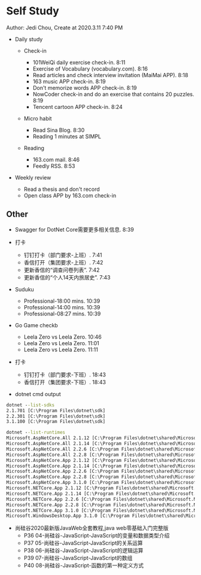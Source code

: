 # Self Study

Author: Jedi Chou, Create at 2020.3.11 7:40 PM

* Daily study
  * Check-in
    * 101WeiQi daily exercise check-in. 8:11
    * Exercise of Vocabulary (vocabulary.com). 8:16
    * Read articles and check interview invitation (MaiMai APP). 8:18
    * 163 music APP check-in. 8:19
    * Don't memorize words APP check-in. 8:19
    * NowCoder check-in and do an exercise that contains 20 puzzles. 8:19
    * Tencent cartoon APP check-in. 8:24

  * Micro habit
    * Read Sina Blog. 8:30
    * Reading 1 minutes at SIMPL

  * Reading
    * 163.com mail. 8:46
    * Feedly RSS. 8:53

* Weekly review
  * Read a thesis and don't record
  * Open class APP by 163.com check-in

## Other

* Swagger for DotNet Core需要更多相关信息. 8:39
* 打卡
  * 钉钉打卡（部门要求-上班）. 7:41
  * 香信打开（集团要求-上班）. 7:42
  * 更新香信的“调查问卷列表”. 7:42
  * 更新香信的“个人14天内旅居史”. 7:43

* Suduku
  * Professional-18:00 mins. 10:39
  * Professional-14:00 mins. 10:39
  * Professional-08:27 mins. 10:39

* Go Game checkb
  * Leela Zero vs Leela Zero. 10:46
  * Leela Zero vs Leela Zero. 11:01
  * Leela Zero vs Leela Zero. 11:11

* 打卡
  * 钉钉打卡（部门要求-下班）. 18:43
  * 香信打开（集团要求-下班）. 18:43

* dotnet cmd output

```bat
dotnet --list-sdks
2.1.701 [C:\Program Files\dotnet\sdk]
2.2.301 [C:\Program Files\dotnet\sdk]
3.1.100 [C:\Program Files\dotnet\sdk]

dotnet --list-runtimes
Microsoft.AspNetCore.All 2.1.12 [C:\Program Files\dotnet\shared\Microsoft.AspNetCore.All]
Microsoft.AspNetCore.All 2.1.14 [C:\Program Files\dotnet\shared\Microsoft.AspNetCore.All]
Microsoft.AspNetCore.All 2.2.6 [C:\Program Files\dotnet\shared\Microsoft.AspNetCore.All]
Microsoft.AspNetCore.All 2.2.8 [C:\Program Files\dotnet\shared\Microsoft.AspNetCore.All]
Microsoft.AspNetCore.App 2.1.12 [C:\Program Files\dotnet\shared\Microsoft.AspNetCore.App]
Microsoft.AspNetCore.App 2.1.14 [C:\Program Files\dotnet\shared\Microsoft.AspNetCore.App]
Microsoft.AspNetCore.App 2.2.6 [C:\Program Files\dotnet\shared\Microsoft.AspNetCore.App]
Microsoft.AspNetCore.App 2.2.8 [C:\Program Files\dotnet\shared\Microsoft.AspNetCore.App]
Microsoft.AspNetCore.App 3.1.0 [C:\Program Files\dotnet\shared\Microsoft.AspNetCore.App]
Microsoft.NETCore.App 2.1.12 [C:\Program Files\dotnet\shared\Microsoft.NETCore.App]
Microsoft.NETCore.App 2.1.14 [C:\Program Files\dotnet\shared\Microsoft.NETCore.App]
Microsoft.NETCore.App 2.2.6 [C:\Program Files\dotnet\shared\Microsoft.NETCore.App]
Microsoft.NETCore.App 2.2.8 [C:\Program Files\dotnet\shared\Microsoft.NETCore.App]
Microsoft.NETCore.App 3.1.0 [C:\Program Files\dotnet\shared\Microsoft.NETCore.App]
Microsoft.WindowsDesktop.App 3.1.0 [C:\Program Files\dotnet\shared\Microsoft.WindowsDesktop.App]
```

* 尚硅谷2020最新版JavaWeb全套教程,java web零基础入门完整版
  * P36 04-尚硅谷-JavaScript-JavaScript的变量和数据类型介绍
  * P37 05-尚硅谷-JavaScript-JavaScript的关系运算
  * P38 06-尚硅谷-JavaScript-JavaScript的逻辑运算
  * P39 07-尚硅谷-JavaScript-JavaScript的数组
  * P40 08-尚硅谷-JavaScript-函数的第一种定义方式

